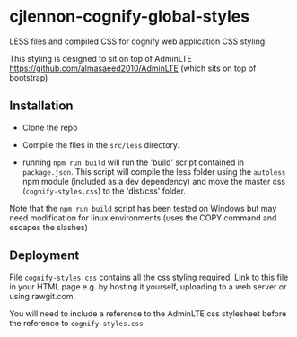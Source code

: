 # cjlennon-cognify-global-styles

LESS files and compiled CSS for cognify web application CSS styling.

This styling is designed to sit on top of AdminLTE https://github.com/almasaeed2010/AdminLTE (which sits on top of bootstrap)

## Installation

- Clone the repo
- Compile the files in the `src/less` directory.

- running `npm run build` will run the 'build' script contained in `package.json`.  This script will compile the less folder using the `autoless` npm module (included as a dev dependency) and move the master css (`cognify-styles.css`) to the 'dist/css' folder.

Note that the `npm run build` script has been tested on Windows but may need modification for linux environments (uses the COPY command and escapes the slashes)

## Deployment

File `cognify-styles.css` contains all the css styling required.  Link to this file in your HTML page e.g. by hosting it yourself, uploading to a web server or using rawgit.com.  

You will need to include a reference to the AdminLTE css stylesheet before the reference to `cognify-styles.css`


